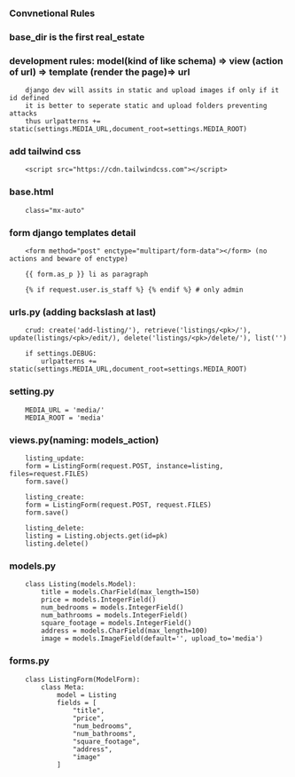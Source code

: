 ### Convnetional Rules

### base_dir is the first real_estate

### development rules: model(kind of like schema) => view (action of url) => template (render the page)=> url

        django dev will assits in static and upload images if only if it id defined
        it is better to seperate static and upload folders preventing attacks
        thus urlpatterns += static(settings.MEDIA_URL,document_root=settings.MEDIA_ROOT)

### add tailwind css

        <script src="https://cdn.tailwindcss.com"></script>

### base.html

        class="mx-auto"

### form django templates detail

        <form method="post" enctype="multipart/form-data"></form> (no actions and beware of enctype)

        {{ form.as_p }} li as paragraph

        {% if request.user.is_staff %} {% endif %} # only admin

### urls.py (adding backslash at last)

        crud: create('add-listing/'), retrieve('listings/<pk>/'), update(listings/<pk>/edit/), delete('listings/<pk>/delete/'), list('')

        if settings.DEBUG:
            urlpatterns += static(settings.MEDIA_URL,document_root=settings.MEDIA_ROOT)

### setting.py

        MEDIA_URL = 'media/'
        MEDIA_ROOT = 'media'

### views.py(naming: models_action)

        listing_update:
        form = ListingForm(request.POST, instance=listing, files=request.FILES)
        form.save()

        listing_create:
        form = ListingForm(request.POST, request.FILES)
        form.save()

        listing_delete:
        listing = Listing.objects.get(id=pk)
        listing.delete()

### models.py

        class Listing(models.Model):
            title = models.CharField(max_length=150)
            price = models.IntegerField()
            num_bedrooms = models.IntegerField()
            num_bathrooms = models.IntegerField()
            square_footage = models.IntegerField()
            address = models.CharField(max_length=100)
            image = models.ImageField(default='', upload_to='media')

### forms.py

        class ListingForm(ModelForm):
            class Meta:
                model = Listing
                fields = [
                    "title",
                    "price",
                    "num_bedrooms",
                    "num_bathrooms",
                    "square_footage",
                    "address",
                    "image"
                ]
